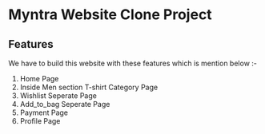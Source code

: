 # Myntra Website Clone Project

## Features

We have to build this website with these features which is mention below :-

1. Home Page
2. Inside Men section T-shirt Category Page
3. Wishlist Seperate Page
4. Add_to_bag Seperate Page
5. Payment Page
6. Profile Page
